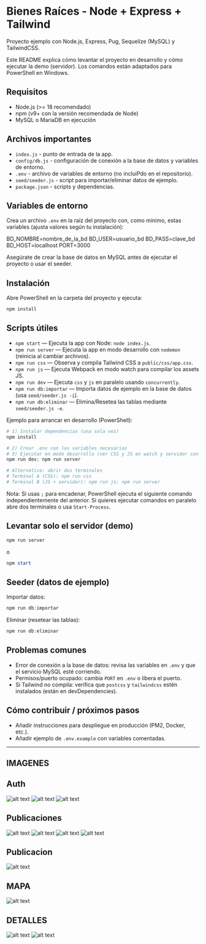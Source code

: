 # Bienes Raíces - Node + Express + Tailwind

Proyecto ejemplo con Node.js, Express, Pug, Sequelize (MySQL) y TailwindCSS.

Este README explica cómo levantar el proyecto en desarrollo y cómo ejecutar la demo (servidor). Los comandos están adaptados para PowerShell en Windows.

## Requisitos

- Node.js (>= 18 recomendado)
- npm (v9+ con la versión recomendada de Node)
- MySQL o MariaDB en ejecución

## Archivos importantes

- `index.js` - punto de entrada de la app.
- `config/db.js` - configuración de conexión a la base de datos y variables de entorno.
- `.env` - archivo de variables de entorno (no incluiPdo en el repositorio).
- `seed/seeder.js` - script para importar/eliminar datos de ejemplo.
- `package.json` - scripts y dependencias.

## Variables de entorno

Crea un archivo `.env` en la raíz del proyecto con, como mínimo, estas variables (ajusta valores según tu instalación):

BD_NOMBRE=nombre_de_la_bd
BD_USER=usuario_bd
BD_PASS=clave_bd
BD_HOST=localhost
PORT=3000

Asegúrate de crear la base de datos en MySQL antes de ejecutar el proyecto o usar el seeder.

## Instalación

Abre PowerShell en la carpeta del proyecto y ejecuta:

```powershell
npm install
```

## Scripts útiles

- `npm start` — Ejecuta la app con Node: `node index.js`.
- `npm run server` — Ejecuta la app en modo desarrollo con `nodemon` (reinicia al cambiar archivos).
- `npm run css` — Observa y compila Tailwind CSS a `public/css/app.css`.
- `npm run js` — Ejecuta Webpack en modo watch para compilar los assets JS.
- `npm run dev` — Ejecuta `css` y `js` en paralelo usando `concurrently`.
- `npm run db:importar` — Importa datos de ejemplo en la base de datos (usa `seed/seeder.js -i`).
- `npm run db:eliminar` — Elimina/Resetea las tablas mediante `seed/seeder.js -e`.

Ejemplo para arrancar en desarrollo (PowerShell):

```powershell
# 1) Instalar dependencias (una sola vez)
npm install

# 2) Crear .env con las variables necesarias
# 3) Ejecutar en modo desarrollo (ver CSS y JS en watch y servidor con nodemon)
npm run dev; npm run server

# Alternativa: abrir dos terminales
# Terminal A (CSS): npm run css
# Terminal B (JS + servidor): npm run js; npm run server
```

Nota: Si usas `;` para encadenar, PowerShell ejecuta el siguiente comando independientemente del anterior. Si quieres ejecutar comandos en paralelo abre dos terminales o usa `Start-Process`.

## Levantar solo el servidor (demo)

```powershell
npm run server
```

o

```powershell
npm start
```

## Seeder (datos de ejemplo)

Importar datos:

```powershell
npm run db:importar
```

Eliminar (resetear las tablas):

```powershell
npm run db:eliminar
```

## Problemas comunes

- Error de conexión a la base de datos: revisa las variables en `.env` y que el servicio MySQL esté corriendo.
- Permisos/puerto ocupado: cambia `PORT` en `.env` o libera el puerto.
- Si Tailwind no compila: verifica que `postcss` y `tailwindcss` estén instalados (están en devDependencies).

## Cómo contribuir / próximos pasos

- Añadir instrucciones para despliegue en producción (PM2, Docker, etc.).
- Añadir ejemplo de `.env.example` con variables comentadas.

---




## IMAGENES

## Auth
![alt text](image-5.png)
![alt text](image-6.png)
![alt text](image-9.png)


## Publicaciones 
![alt text](image.png)
![alt text](image-1.png)
![alt text](image-2.png)
![alt text](image-3.png)

## Publicacion
![alt text](image-4.png)



## MAPA
![alt text](image-7.png)

## DETALLES 
![alt text](image-8.png)
![alt text](image-10.png)
